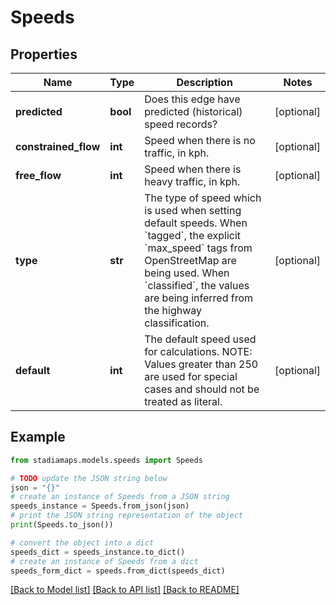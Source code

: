 # Speeds


## Properties

Name | Type | Description | Notes
------------ | ------------- | ------------- | -------------
**predicted** | **bool** | Does this edge have predicted (historical) speed records? | [optional] 
**constrained_flow** | **int** | Speed when there is no traffic, in kph. | [optional] 
**free_flow** | **int** | Speed when there is heavy traffic, in kph. | [optional] 
**type** | **str** | The type of speed which is used when setting default speeds. When &#x60;tagged&#x60;, the explicit &#x60;max_speed&#x60; tags from OpenStreetMap are being used. When &#x60;classified&#x60;, the values are being inferred from the highway classification. | [optional] 
**default** | **int** | The default speed used for calculations. NOTE: Values greater than 250 are used for special cases and should not be treated as literal. | [optional] 

## Example

```python
from stadiamaps.models.speeds import Speeds

# TODO update the JSON string below
json = "{}"
# create an instance of Speeds from a JSON string
speeds_instance = Speeds.from_json(json)
# print the JSON string representation of the object
print(Speeds.to_json())

# convert the object into a dict
speeds_dict = speeds_instance.to_dict()
# create an instance of Speeds from a dict
speeds_form_dict = speeds.from_dict(speeds_dict)
```
[[Back to Model list]](../README.md#documentation-for-models) [[Back to API list]](../README.md#documentation-for-api-endpoints) [[Back to README]](../README.md)


